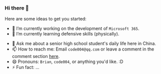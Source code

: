 ### Hi there 👋

Here are some ideas to get you started:

- 🔭 I’m currently working on the development of `Microsoft 365`.
- 🌱 I’m currently learning defensive skills (physically).
<!--
- 👯 I’m looking to collaborate on ...
- 🤔 I’m looking for help with ...
-->
- 💬 Ask me about a senior high school student's daily life here in China.
- 📫 How to reach me: Email `code004@qq.com` or leave a comment in the comment section [here](https://code004accepted.github.io/about/).
- 😄 Pronouns: `Brian`, `code004`, or anything you'd like. :D
- ⚡ Fun fact: ...
